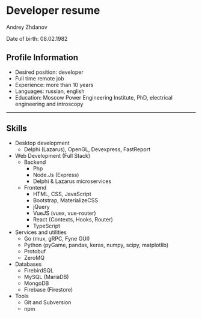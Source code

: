 # Developer resume

Andrey Zhdanov

Date of birth: 08.02.1982

## Profile Information

- Desired position: developer
- Full time remote job
- Experience: more than 10 years
- Languages: russian, english
- Education: Moscow Power Engineering Institute, PhD, electrical engineering and introscopy

---

## Skills

- Desktop development
  - Delphi (Lazarus), OpenGL, Devexpress, FastReport
- Web Development (Full Stack)
  - Backend
    - Php
    - Node.Js (Express)
    - Delphi & Lazarus microservices
  - Frontend
    - HTML, CSS, JavaScript
    - Bootstrap, MaterializeCSS
    - jQuery
    - VueJS (vuex, vue-router)
    - React (Contexts, Hooks, Router)
    - TypeScript
- Services and utilities
  - Go (mux, gRPC, Fyne GUI)
  - Python (pyGame, pandas, keras, numpy, scipy, matplotlib)
  - Protobuf
  - ZeroMQ
- Databases
  - FirebirdSQL
  - MySQL (MariaDB)
  - MongoDB
  - Firebase (Firestore)
- Tools
  - Git and Subversion
  - npm
